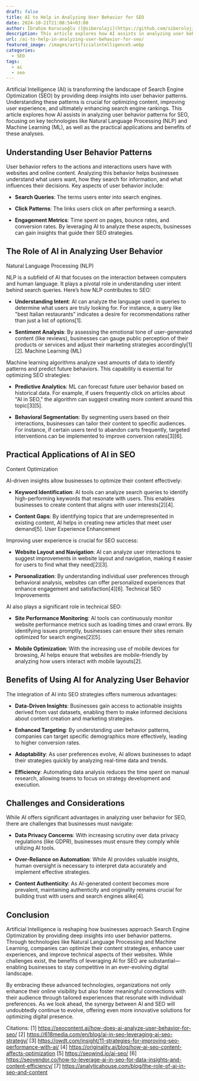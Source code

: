 ```yaml
---
draft: false
title: AI to Help in Analyzing User Behavior for SEO
date: 2024-10-21T21:08:54+03:00
author: İbrahim Korucuoğlu ([@siberoloji](https://github.com/siberoloji))
description: This article explores how AI assists in analyzing user behavior patterns for SEO, focusing on key technologies like Natural Language Processing (NLP) and Machine Learning (ML).
url: /ai-to-help-in-analyzing-user-behavior-for-seo/
featured_image: /images/artificialintelligence5.webp
categories:
  - SEO
tags:
  - ai
  - seo
---
```

Artificial Intelligence (AI) is transforming the landscape of Search Engine Optimization (SEO) by providing deep insights into user behavior patterns. Understanding these patterns is crucial for optimizing content, improving user experience, and ultimately enhancing search engine rankings. This article explores how AI assists in analyzing user behavior patterns for SEO, focusing on key technologies like Natural Language Processing (NLP) and Machine Learning (ML), as well as the practical applications and benefits of these analyses.

## Understanding User Behavior Patterns

User behavior refers to the actions and interactions users have with websites and online content. Analyzing this behavior helps businesses understand what users want, how they search for information, and what influences their decisions. Key aspects of user behavior include:
* **Search Queries**: The terms users enter into search engines.

* **Click Patterns**: The links users click on after performing a search.

* **Engagement Metrics**: Time spent on pages, bounce rates, and conversion rates.
By leveraging AI to analyze these aspects, businesses can gain insights that guide their SEO strategies.

## The Role of AI in Analyzing User Behavior

Natural Language Processing (NLP)

NLP is a subfield of AI that focuses on the interaction between computers and human language. It plays a pivotal role in understanding user intent behind search queries. Here’s how NLP contributes to SEO:
* **Understanding Intent**: AI can analyze the language used in queries to determine what users are truly looking for. For instance, a query like "best Italian restaurants" indicates a desire for recommendations rather than just a list of options[1].

* **Sentiment Analysis**: By assessing the emotional tone of user-generated content (like reviews), businesses can gauge public perception of their products or services and adjust their marketing strategies accordingly[1][2].
Machine Learning (ML)

Machine learning algorithms analyze vast amounts of data to identify patterns and predict future behaviors. This capability is essential for optimizing SEO strategies:
* **Predictive Analytics**: ML can forecast future user behavior based on historical data. For example, if users frequently click on articles about "AI in SEO," the algorithm can suggest creating more content around this topic[3][5].

* **Behavioral Segmentation**: By segmenting users based on their interactions, businesses can tailor their content to specific audiences. For instance, if certain users tend to abandon carts frequently, targeted interventions can be implemented to improve conversion rates[3][6].
## Practical Applications of AI in SEO

Content Optimization

AI-driven insights allow businesses to optimize their content effectively:
* **Keyword Identification**: AI tools can analyze search queries to identify high-performing keywords that resonate with users. This enables businesses to create content that aligns with user interests[2][4].

* **Content Gaps**: By identifying topics that are underrepresented in existing content, AI helps in creating new articles that meet user demand[5].
User Experience Enhancement

Improving user experience is crucial for SEO success:
* **Website Layout and Navigation**: AI can analyze user interactions to suggest improvements in website layout and navigation, making it easier for users to find what they need[2][3].

* **Personalization**: By understanding individual user preferences through behavioral analysis, websites can offer personalized experiences that enhance engagement and satisfaction[4][6].
Technical SEO Improvements

AI also plays a significant role in technical SEO:
* **Site Performance Monitoring**: AI tools can continuously monitor website performance metrics such as loading times and crawl errors. By identifying issues promptly, businesses can ensure their sites remain optimized for search engines[2][5].

* **Mobile Optimization**: With the increasing use of mobile devices for browsing, AI helps ensure that websites are mobile-friendly by analyzing how users interact with mobile layouts[2].
## Benefits of Using AI for Analyzing User Behavior

The integration of AI into SEO strategies offers numerous advantages:
* **Data-Driven Insights**: Businesses gain access to actionable insights derived from vast datasets, enabling them to make informed decisions about content creation and marketing strategies.

* **Enhanced Targeting**: By understanding user behavior patterns, companies can target specific demographics more effectively, leading to higher conversion rates.

* **Adaptability**: As user preferences evolve, AI allows businesses to adapt their strategies quickly by analyzing real-time data and trends.

* **Efficiency**: Automating data analysis reduces the time spent on manual research, allowing teams to focus on strategy development and execution.
## Challenges and Considerations

While AI offers significant advantages in analyzing user behavior for SEO, there are challenges that businesses must navigate:
* **Data Privacy Concerns**: With increasing scrutiny over data privacy regulations (like GDPR), businesses must ensure they comply while utilizing AI tools.

* **Over-Reliance on Automation**: While AI provides valuable insights, human oversight is necessary to interpret data accurately and implement effective strategies.

* **Content Authenticity**: As AI-generated content becomes more prevalent, maintaining authenticity and originality remains crucial for building trust with users and search engines alike[4].
## Conclusion

Artificial Intelligence is reshaping how businesses approach Search Engine Optimization by providing deep insights into user behavior patterns. Through technologies like Natural Language Processing and Machine Learning, companies can optimize their content strategies, enhance user experiences, and improve technical aspects of their websites. While challenges exist, the benefits of leveraging AI for SEO are substantial—enabling businesses to stay competitive in an ever-evolving digital landscape.

By embracing these advanced technologies, organizations not only enhance their online visibility but also foster meaningful connections with their audience through tailored experiences that resonate with individual preferences. As we look ahead, the synergy between AI and SEO will undoubtedly continue to evolve, offering even more innovative solutions for optimizing digital presence.

Citations: [1] <a href="https://seocontent.ai/how-does-ai-analyze-user-behavior-for-seo/" target="_blank" rel="noopener" title="">https://seocontent.ai/how-does-ai-analyze-user-behavior-for-seo/</a> [2] https://618media.com/en/blog/ai-in-seo-leveraging-ai-seo-strategy/ [3] https://owdt.com/insight/11-strategies-for-improving-seo-performance-with-ai/ [4] https://originality.ai/blog/how-ai-seo-content-affects-optimization [5] https://seowind.io/ai-seo/ [6] https://seovendor.co/how-to-leverage-ai-in-seo-for-data-insights-and-content-efficiency/ [7] https://analyticahouse.com/blog/the-role-of-ai-in-seo-and-content

